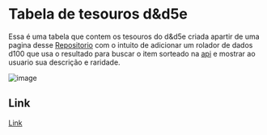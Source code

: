 # Tabela de tesouros d&d5e
  Essa é uma tabela que contem os tesouros do d&d5e criada apartir de uma pagina desse [Repositorio](https://github.com/DungeonMasterTools/DungeonMasterTools.github.io) com o intuito de adicionar um rolador de dados d100 que usa o resultado para buscar o item sorteado na [api](https://api.open5e.com/) e mostrar ao usuario sua descrição e raridade.

![image](dndGif.gif)


## Link
[Link](https://davisralves.github.io/tabelaTesouros/App/index.html)
